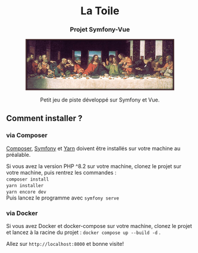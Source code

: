 <h1 align="center">La Toile</h1>
<h3 align="center">Projet Symfony-Vue</h3>

<p align="center">
<img src="./assets/images/la-cene.png" width="400">
</p>

<p align="center">Petit jeu de piste développé sur Symfony et Vue.</p>

## Comment installer ?

### via Composer

[Composer](https://getcomposer.org/download/), [Symfony](https://symfony.com/download) et [Yarn](https://classic.yarnpkg.com/lang/en/docs/install/#debian-stable) doivent être installés sur votre machine au préalable.

Si vous avez la version PHP ^8.2 sur votre machine, clonez le projet sur votre machine, puis rentrez les commandes :
<br> `composer install`
<br>`yarn installer`
<br>`yarn encore dev`
<br>Puis lancez le programme avec `symfony serve`


### via Docker

Si vous avez Docker et docker-compose sur votre machine, clonez le projet et lancez à la racine du projet : `docker compose up --build -d`
.

Allez sur `http://localhost:8000` et bonne visite!